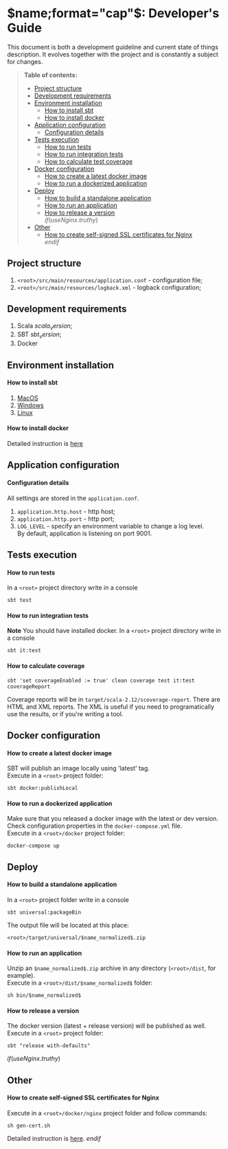 # $name;format="cap"$: Developer's Guide

This document is both a development guideline and current
state of things description. It evolves together
with the project and is constantly a subject for changes.

> **Table of contents:**  
> - [Project structure](#project-structure)  
> - [Development requirements](#development-requirements)  
> - [Environment installation](#environment-installation)  
>   - [How to install sbt](#how-to-install-sbt)  
>   - [How to install docker](#how-to-install-docker)  
> - [Application configuration](#application-configuration)  
>   - [Configuration details](#configuration-details)  
> - [Tests execution](#tests-execution)  
>   - [How to run tests](#how-to-run-tests)  
>   - [How to run integration tests](#how-to-run-integration-tests)  
>   - [How to calculate test coverage](#how-to-calculate-test-coverage)  
> - [Docker configuration](#docker-configuration)  
>   - [How to create a latest docker image](#how-to-create-a-latest-docker-image)  
>   - [How to run a dockerized application](#how-to-run-a-dockerized-application)  
> - [Deploy](#deploy)  
>   - [How to build a standalone application](#how-to-make-a-package)  
>   - [How to run an application](#how-to-run-an-application)  
>   - [How to release a version](#how-to-release-a-version)  
$if(useNginx.truthy)$
> - [Other](#other)  
>   - [How to create self-signed SSL certificates for Nginx](#how-to-create-ssl-certificates)  
$endif$


## <a name="project-structure"></a> Project structure
1) `<root>/src/main/resources/application.conf` - configuration file;  
2) `<root>/src/main/resources/logback.xml` - logback configuration;

## <a name="development-requirements"></a> Development requirements
1) Scala $scala_version$;  
2) SBT $sbt_version$;  
3) Docker

## <a name="environment-installation"></a> Environment installation

#### <a name="how-to-install-sbt"></a> How to install sbt
1) [MacOS](http://www.scala-sbt.org/1.x/docs/Installing-sbt-on-Mac.html)  
2) [Windows](http://www.scala-sbt.org/1.x/docs/Installing-sbt-on-Windows.html)   
3) [Linux](http://www.scala-sbt.org/1.x/docs/Installing-sbt-on-Linux.html)

#### <a name="how-to-install-docker"></a> How to install docker
Detailed instruction is [here](https://docs.docker.com/install/)   



## <a name="application-configuration"></a> Application configuration 

#### <a name="configuration-details"></a> Configuration details
All settings are stored in the `application.conf`.  
1) `application.http.host` - http host;  
2) `application.http.port` - http port;  
3) `LOG_LEVEL` - specify an environment variable to change a log level.  
By default, application is listening on port 9001.  



## <a name="tests-execution"></a> Tests execution

#### <a name="how-to-run-tests"></a> How to run tests
In a `<root>` project directory write in a console  
```
sbt test
```

#### <a name="how-to-run-integration-tests"></a> How to run integration tests
**Note** You should have installed docker.
In a `<root>` project directory write in a console  
```
sbt it:test
```

#### <a name="how-to-calculate-test-coverage"></a> How to calculate coverage
```
sbt 'set coverageEnabled := true' clean coverage test it:test coverageReport
```

Coverage reports will be in `target/scala-2.12/scoverage-report`. There are HTML and XML reports. The XML is useful if you need to programatically use the results, or if you're writing a tool.  
 
 
 
## <a name="docker-configuration"></a> Docker configuration 

#### <a name="how-to-create-a-latest-docker-image"></a> How to create a latest docker image
SBT will publish an image locally using 'latest' tag.  
Execute in a `<root>` project folder:  
```
sbt docker:publishLocal
```

#### <a name="how-to-run-a-dockerized-application"></a> How to run a dockerized application
Make sure that you released a docker image with the latest or dev version.  
Check configuration properties in the `docker-compose.yml` file.  
Execute in a `<root>/docker` project folder: 
```
docker-compose up
```

## <a name="deploy"></a> Deploy

#### <a name="how-to-make-a-package"></a> How to build a standalone application
In a `<root>` project folder write in a console  
```
sbt universal:packageBin
```

The output file will be located at this place:
```
<root>/target/universal/$name_normalized$.zip
```

#### <a name="how-to-run-an-application"></a> How to run an application
Unzip an `$name_normalized$.zip` archive in any directory (`<root>/dist`, for example).    
Execute in a `<root>/dist/$name_normalized$` folder:    
```
sh bin/$name_normalized$
```

#### <a name="how-to-release-a-version"></a> How to release a version
The docker version (latest + release version) will be published as well.  
Execute in a `<root>` project folder:  
```
sbt "release with-defaults"
```

$if(useNginx.truthy)$
## <a name="other"></a> Other

#### <a name="how-to-create-ssl-certificates"></a> How to create self-signed SSL certificates for Nginx
Execute in a `<root>/docker/nginx` project folder and follow commands:  
```
sh gen-cert.sh
```

Detailed instruction is [here](https://www.digitalocean.com/community/tutorials/how-to-create-a-self-signed-ssl-certificate-for-nginx-in-ubuntu-16-04).
$endif$
